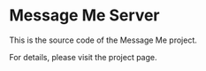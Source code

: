 # Message Me Server

This is the source code of the Message Me project.

For details, please visit the project page.
